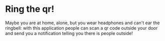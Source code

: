 # Ring the qr!

Maybe you are at home, alone, but you wear headphones and can't ear the ringbell: with this application people can scan a qr code outside your door and send you a notification telling you there is people outside!
